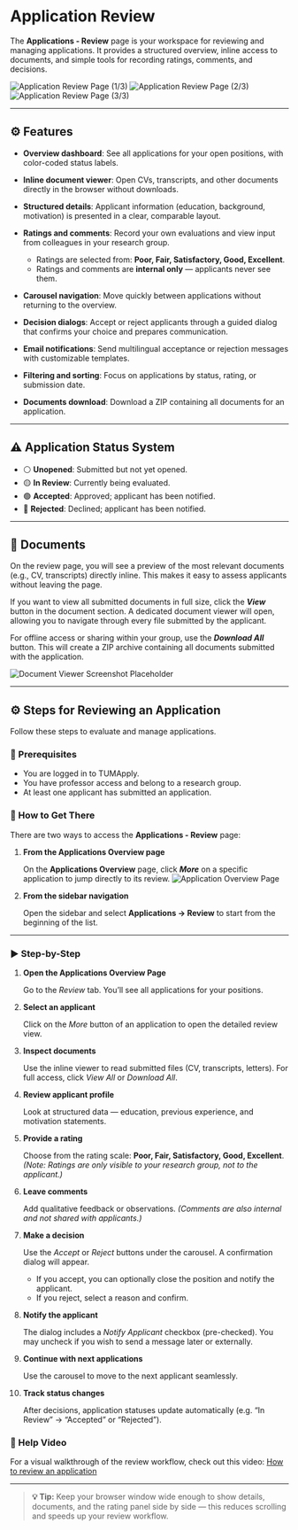 # Application Review

The **Applications - Review** page is your workspace for reviewing and managing applications. It provides a structured overview, inline access to documents, and simple tools for recording ratings, comments, and decisions.

![Application Review Page (1/3)](images/application-review-1.png)
![Application Review Page (2/3)](images/application-review-2.png)
![Application Review Page (3/3)](images/application-review-3.png)

---

## ⚙️ Features

* **Overview dashboard**: See all applications for your open positions, with color-coded status labels.
* **Inline document viewer**: Open CVs, transcripts, and other documents directly in the browser without downloads.
* **Structured details**: Applicant information (education, background, motivation) is presented in a clear, comparable layout.
* **Ratings and comments**: Record your own evaluations and view input from colleagues in your research group.

  * Ratings are selected from: **Poor, Fair, Satisfactory, Good, Excellent**.
  * Ratings and comments are **internal only** — applicants never see them.
* **Carousel navigation**: Move quickly between applications without returning to the overview.
* **Decision dialogs**: Accept or reject applicants through a guided dialog that confirms your choice and prepares communication.
* **Email notifications**: Send multilingual acceptance or rejection messages with customizable templates.
* **Filtering and sorting**: Focus on applications by status, rating, or submission date.
* **Documents download**: Download a ZIP containing all documents for an application.

---

## ⚠️ Application Status System

* ⚪ **Unopened**: Submitted but not yet opened.
* 🟡 **In Review**: Currently being evaluated.
* 🟢 **Accepted**: Approved; applicant has been notified.
* 🔴 **Rejected**: Declined; applicant has been notified.

---

## 📄 Documents

On the review page, you will see a preview of the most relevant documents (e.g., CV, transcripts) directly inline. This makes it easy to assess applicants without leaving the page.

If you want to view all submitted documents in full size, click the **_View_** button in the document section. A dedicated document viewer will open, allowing you to navigate through every file submitted by the applicant.

For offline access or sharing within your group, use the **_Download All_** button. This will create a ZIP archive containing all documents submitted with the application.

![Document Viewer Screenshot Placeholder](images/application-review-document-dialog.png)

---

## ⚙️ Steps for Reviewing an Application

Follow these steps to evaluate and manage applications.

### 📌 Prerequisites

* You are logged in to TUMApply.
* You have professor access and belong to a research group.
* At least one applicant has submitted an application.

### 🧭 How to Get There

There are two ways to access the **Applications - Review** page:

1. **From the Applications Overview page**

   On the **Applications Overview** page, click **_More_** on a specific application to jump directly to its review.
   ![Application Overview Page](images/application-overview.png)

2. **From the sidebar navigation**

   Open the sidebar and select **Applications → Review** to start from the beginning of the list.

---

### ▶️ Step-by-Step

1. **Open the Applications Overview Page**

   Go to the *Review* tab. You’ll see all applications for your positions.

2. **Select an applicant**

   Click on the _More_ button of an application to open the detailed review view.

3. **Inspect documents**

   Use the inline viewer to read submitted files (CV, transcripts, letters). For full access, click *View All* or *Download All*.

4. **Review applicant profile**

   Look at structured data — education, previous experience, and motivation statements.

5. **Provide a rating**

   Choose from the rating scale: **Poor, Fair, Satisfactory, Good, Excellent**.
   *(Note: Ratings are only visible to your research group, not to the applicant.)*

6. **Leave comments**

   Add qualitative feedback or observations.
   *(Comments are also internal and not shared with applicants.)*

7. **Make a decision**

   Use the *Accept* or *Reject* buttons under the carousel. A confirmation dialog will appear.

   * If you accept, you can optionally close the position and notify the applicant.
   * If you reject, select a reason and confirm.

8. **Notify the applicant**

   The dialog includes a *Notify Applicant* checkbox (pre-checked). You may uncheck if you wish to send a message later or externally.

9. **Continue with next applications**

   Use the carousel to move to the next applicant seamlessly.

10. **Track status changes**

    After decisions, application statuses update automatically (e.g. “In Review” → “Accepted” or “Rejected”).

### 🎥 Help Video

For a visual walkthrough of the review workflow, check out this video:
[How to review an application](https://live.rbg.tum.de/w/artemisintro/67003)

---

> **💡 Tip:** Keep your browser window wide enough to show details, documents, and the rating panel side by side — this reduces scrolling and speeds up your review workflow.

